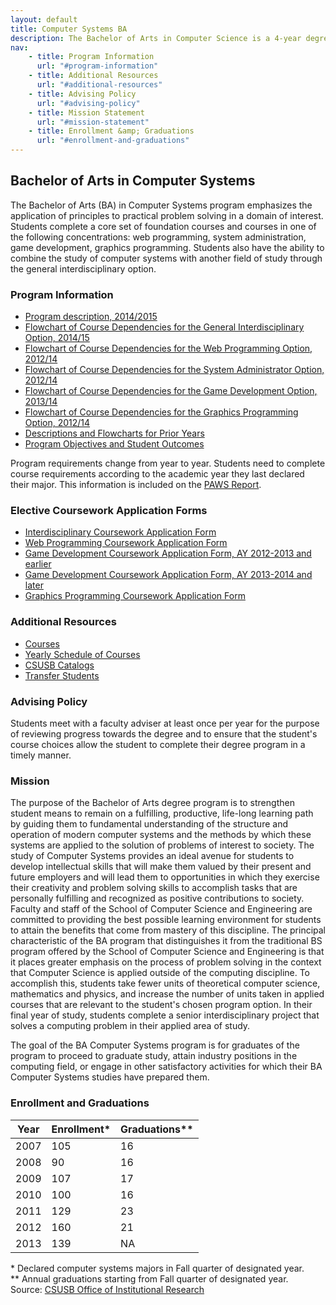 ```yaml
---
layout: default
title: Computer Systems BA
description: The Bachelor of Arts in Computer Science is a 4-year degree focused on applied computing in the context of a specific application area.
nav:
    - title: Program Information
      url: "#program-information"
    - title: Additional Resources
      url: "#additional-resources"
    - title: Advising Policy
      url: "#advising-policy"
    - title: Mission Statement
      url: "#mission-statement"
    - title: Enrollment &amp; Graduations
      url: "#enrollment-and-graduations"
---
```


## Bachelor of Arts in <strong>Computer Systems</strong>

The Bachelor of Arts (BA) in Computer Systems program emphasizes the application of principles to practical problem solving in a domain of interest. Students complete a core set of foundation courses and courses in one of the following concentrations: web programming, system administration, game development, graphics programming. Students also have the ability to combine the study of computer systems with another field of study through the general interdisciplinary option.

### Program Information

- [Program description, 2014/2015][description]
- [Flowchart of Course Dependencies for the General Interdisciplinary Option, 2014/15][flowchart-inter]
- [Flowchart of Course Dependencies for the Web Programming Option, 2012/14][flowchart-web]
- [Flowchart of Course Dependencies for the System Administrator Option, 2012/14][flowchart-system]
- [Flowchart of Course Dependencies for the Game Development Option, 2013/14][flowchart-game]
- [Flowchart of Course Dependencies for the Graphics Programming Option, 2012/14][flowchart-graphics]
- [Descriptions and Flowcharts for Prior Years][archive]
- [Program Objectives and Student Outcomes][outcomes]

Program requirements change from year to year. Students need to complete course requirements according to the academic year they last declared their major. This information is included on the [PAWS Report][paws].

### Elective Coursework Application Forms

- [Interdisciplinary Coursework Application Form][inter-app]
- [Web Programming Coursework Application Form][web-app]
- [Game Development Coursework Application Form, AY 2012-2013 and earlier][game-app-12-13]
- [Game Development Coursework Application Form, AY 2013-2014 and later][game-app-13-14]
- [Graphics Programming Coursework Application Form][graphics-app]

### Additional Resources

- [Courses][courses]
- [Yearly Schedule of Courses][yearly-schedule]
- [CSUSB Catalogs][catalog]
- [Transfer Students][transfer]

### Advising Policy

Students meet with a faculty adviser at least once per year for the purpose of reviewing progress towards the degree and to ensure that the student's course choices allow the student to complete their degree program in a timely manner.

### Mission

The purpose of the Bachelor of Arts degree program is to strengthen student means to remain on a fulfilling, productive, life-long learning path by guiding them to fundamental understanding of the structure and operation of modern computer systems and the methods by which these systems are applied to the solution of problems of interest to society. The study of Computer Systems provides an ideal avenue for students to develop intellectual skills that will make them valued by their present and future employers and will lead them to opportunities in which they exercise their creativity and problem solving skills to accomplish tasks that are personally fulfilling and recognized as positive contributions to society. Faculty and staff of the School of Computer Science and Engineering are committed to providing the best possible learning environment for students to attain the benefits that come from mastery of this discipline. The principal characteristic of the BA program that distinguishes it from the traditional BS program offered by the School of Computer Science and Engineering is that it places greater emphasis on the process of problem solving in the context that Computer Science is applied outside of the computing discipline. To accomplish this, students take fewer units of theoretical computer science, mathematics and physics, and increase the number of units taken in applied courses that are relevant to the student's chosen program option. In their final year of study, students complete a senior interdisciplinary project that solves a computing problem in their applied area of study.

The goal of the BA Computer Systems program is for graduates of the program to proceed to graduate study, attain industry positions in the computing field, or engage in other satisfactory activities for which their BA Computer Systems studies have prepared them.

### Enrollment and Graduations

<table class="enrollment">
  <thead>
    <tr> <th>Year</th> <th>Enrollment*</th> <th>Graduations**</th> </tr>
  </thead>
  <tbody>
    <tr> <td>2007</td> <td>105</td> <td>16</td> </tr>
    <tr> <td>2008</td> <td> 90</td> <td>16</td> </tr>
    <tr> <td>2009</td> <td>107</td> <td>17</td> </tr>
    <tr> <td>2010</td> <td>100</td> <td>16</td> </tr>
    <tr> <td>2011</td> <td>129</td> <td>23</td> </tr>
    <tr> <td>2012</td> <td>160</td> <td>21</td> </tr>
    <tr> <td>2013</td> <td>139</td> <td>NA</td> </tr>
  </tbody>
</table>
<caption>
  * Declared computer systems majors in Fall quarter of designated year. <br>
  ** Annual graduations starting from Fall quarter of designated year. <br>
  Source: <a href="http://ir.csusb.edu/">CSUSB Office of Institutional Research</a>
</caption>


[paws]: http://cms.csusb.edu/ehelp/sa/Paws.jsp

[description]: http://bulletin.csusb.edu/colleges-schools-departments/natural-sciences/computer-science-engineering/computer-systems-ba/
[flowchart-inter]: ../computer-systems-archive/flowcharts/inter/ba-inter-flowchart-2014.pdf
[flowchart-game]: ../computer-systems-archive/flowcharts/game/ba-game-flowchart-2014.pdf
[flowchart-graphics]: ../computer-systems-archive/flowcharts/graphics/ba-graphics-flowchart-2014.pdf
[flowchart-system]: ../computer-systems-archive/flowcharts/system/ba-system-flowchart-2014.pdf
[flowchart-web]: ../computer-systems-archive/flowcharts/web/ba-web-flowchart-2014.pdf

[archive]: ../computer-systems-archive/
[outcomes]: computer-systems-objectives-and-outcomes.pdf

[inter-app]: forms/interdisciplinary-coursework-2011-present.pdf
[web-app]: forms/web-coursework-2012-present.pdf
[game-app-12-13]: forms/game-coursework-2012-2013.pdf
[game-app-13-14]: forms/game-coursework-2013-present.pdf
[graphics-app]: forms/graphics-coursework-2012-present.pdf

[yearly-schedule]: ../Yearly_schedule_of_courses.pdf
[catalog]: http://catalog.csusb.edu/
[transfer]: http://web1.assist.org/web-assist/CSUSB.html
[senior-project]: cse_482/
[courses]: http://bulletin.csusb.edu/coursesaz/cse/

